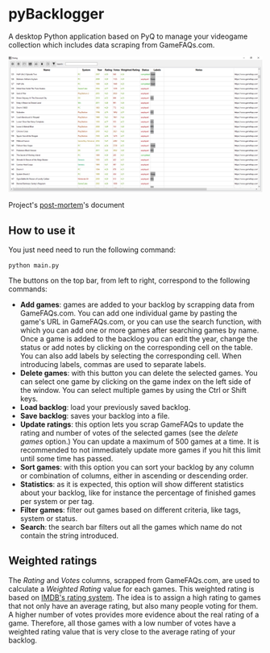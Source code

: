 # pyBacklogger

A desktop Python application based on PyQ to manage your videogame collection which includes data scraping from GameFAQs.com.

![Main window view](readme_img/main_window.png)

Project's [post-mortem]([https://github.com/pablosuau/pyBacklogger/blob/master/postmortem.md](https://github.com/pablosuau/pyBacklogger/blob/master/postmortem.md))'s document

## How to use it

You just need need to run the following command:

```
python main.py
```

The buttons on the top bar, from left to right, correspond to the following commands:

* **Add games**: games are added to your backlog by scrapping data from GameFAQs.com. You can add one individual game by pasting the game's URL in GameFAQs.com, or you can use the search function, with which you can add one or more games after searching games by name. Once a game is added to the backlog you can edit the year, change the status or add notes by clicking on the corresponding cell on the table. You can also add labels by selecting the corresponding cell. When introducing labels, commas are used to separate labels. 
* **Delete games**:  with this button you can delete the selected games. You can select one game by clicking on the game index on the left side of the window. You can select multiple games by using the Ctrl or Shift keys.
* **Load backlog**: load your previously saved backlog.
* **Save backlog**: saves your backlog into a file.
* **Update ratings**: this option lets you scrap GameFAQs to update the rating and number of votes of the selected games (see the *delete games* option.) You can update a maximum of 500 games at a time. It is recommended to not immediately update more games if you hit this limit until some time has passed. 
* **Sort games**: with this option you can sort your backlog by any column or combination of columns, either in ascending or descending order. 
* **Statistics**: as it is expected, this option will show different statistics about your backlog, like for instance the percentage of finished games per system or per tag.
* **Filter games**: filter out games based on different criteria, like tags, system or status. 
* **Search**: the search bar filters out all the games which name do not contain the string introduced. 

## Weighted ratings

The *Rating* and *Votes* columns, scrapped from GameFAQs.com, are used to calculate a *Weighted Rating* value for each games. This weighted rating is based on [IMDB's rating system]([https://math.stackexchange.com/questions/169032/understanding-the-imdb-weighted-rating-function-for-usage-on-my-own-website](https://math.stackexchange.com/questions/169032/understanding-the-imdb-weighted-rating-function-for-usage-on-my-own-website)). The idea is to assign a high rating to games that not only have an average rating, but also many people voting for them. A higher number of votes provides more evidence about the real rating of a game. Therefore, all those games with a low number of votes have a weighted rating value that is very close to the average rating of your backlog. 